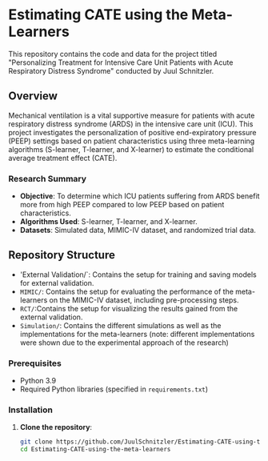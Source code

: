# Estimating CATE using the Meta-Learners
This repository contains the code and data for the project titled "Personalizing Treatment for Intensive Care Unit Patients with Acute Respiratory Distress Syndrome" conducted by Juul Schnitzler.

## Overview
Mechanical ventilation is a vital supportive measure for patients with acute respiratory distress syndrome (ARDS) in the intensive care unit (ICU). This project investigates the personalization of positive end-expiratory pressure (PEEP) settings based on patient characteristics using three meta-learning algorithms (S-learner, T-learner, and X-learner) to estimate the conditional average treatment effect (CATE).

### Research Summary
- **Objective**: To determine which ICU patients suffering from ARDS benefit more from high PEEP compared to low PEEP based on patient characteristics.
- **Algorithms Used**: S-learner, T-learner, and X-learner.
- **Datasets**: Simulated data, MIMIC-IV dataset, and randomized trial data.

## Repository Structure
- 'External Validation/`: Contains the setup for training and saving models for external validation.
- `MIMIC/`: Contains the setup for evaluating the performance of the meta-learners on the MIMIC-IV dataset, including pre-processing steps.
- `RCT/`:Contains the setup for visualizing the results gained from the external validation.
- `Simulation/`: Contains the different simulations as well as the implementations for the meta-learners (note: different implementations were shown due to the experimental approach of the research)

### Prerequisites
- Python 3.9
- Required Python libraries (specified in `requirements.txt`)

### Installation
1. **Clone the repository**:
   ```bash
   git clone https://github.com/JuulSchnitzler/Estimating-CATE-using-the-meta-learners.git
   cd Estimating-CATE-using-the-meta-learners
